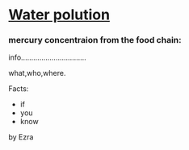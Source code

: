 <!DOCTYPE html>
<html lang="en">
<head>
    <meta charset="UTF-8">
    <meta name="viewport" content="width=device-width, initial-scale=1.0">
    
</head>
<body>
    <h1><u>Water polution</u></h1>
    <h3>mercury concentraion from the food chain:</h3>
    <p>info................................</p>
    <p>what,who,where.</p>
    <p> </p>
    <p>Facts:</p>
    <ul>
        <li>if</li>
        <li>you</li>
        <li>know</li>
    </ul>
    <p>by Ezra</p>
</body>
</html>
